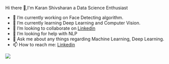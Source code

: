  Hi there 👋,I'm Karan Shivsharan a Data Science Enthusiast

- 🔭 I’m currently working on Face Detecting algorithm.
- 🌱 I’m currently learning Deep Learning and Computer Vision.
- 👯 I’m looking to collaborate on [Linkedin](linkedin.com/in/karan-shivsharan)
- 🤔 I’m looking for help with NLP
- 💬 Ask me about any things regarding Machine Learning, Deep Learning.
- 📫 How to reach me: [Linkedin](linkedin.com/in/karan-shivsharan)

<img src="https://github-readme-stats.vercel.app/api?username=karan1289&&show_icons=true&title_color=#0066ff&icon_color=#0066ff&text_color=#000000&bg_color=#DCDCDC">
